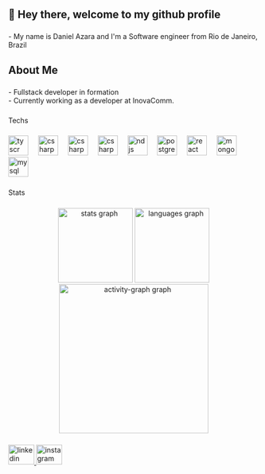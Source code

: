 <h2 align="left">👋 Hey there, welcome to my github profile</h2>

###

<p align="left">- My name is Daniel Azara and I'm a Software engineer from Rio de Janeiro, Brazil</p>

###

<h2 align="left">About Me</h2>

###

<p align="left">- Fullstack developer in formation<br>- Currently working as a developer at InovaComm.</p>

###

<p align="left">Techs</p>

###

<div align="left">
  <img src="https://skillicons.dev/icons?i=typescript" height="40" alt="tyscr logo"  />
  <img width="12" />
  <img src="https://skillicons.dev/icons?i=javascrit" height="40" alt="csharp logo"  />
  <img width="12" />
  <img src="https://skillicons.dev/icons?i=python" height="40" alt="csharp logo"  />
  <img width="12" />
  <img src="https://skillicons.dev/icons?i=cs" height="40" alt="csharp logo"  />
  <img width="12" />
  <img src="https://skillicons.dev/icons?i=nodejs" height="40" alt="ndjs logo"  />
  <img width="12" />
  <img src="https://skillicons.dev/icons?i=postgres" height="40" alt="postgresql logo"  />
  <img width="12" />
  <img src="https://skillicons.dev/icons?i=react" height="40" alt="react logo"  />
  <img width="12" />
  <img src="https://skillicons.dev/icons?i=mongodb" height="40" alt="mongodb logo"  />
  <img width="12" />
  <img src="https://skillicons.dev/icons?i=mysql" height="40" alt="mysql logo"  />
</div>

###

<p align="left">Stats</p>

###

<div align="center">
  <img src="https://github-readme-stats.vercel.app/api?username=Daniaz98&hide_title=false&hide_rank=false&show_icons=true&include_all_commits=true&count_private=true&disable_animations=false&theme=gotham&locale=en&hide_border=false&order=1" height="150" alt="stats graph"  />
  <img src="https://github-readme-stats.vercel.app/api/top-langs?username=Daniaz98&locale=en&hide_title=false&layout=compact&card_width=320&langs_count=5&theme=gotham&hide_border=false&order=2" height="150" alt="languages graph"  />
  <img src="https://github-readme-activity-graph.vercel.app/graph?username=Daniaz98&radius=16&theme=gotham&area=true&order=5&hide_border=true" height="300" alt="activity-graph graph"  />
</div>

###

<div align="left">
  <a href="https://www.linkedin.com/in/daniel-azara/" target="_blank">
    <img src="https://raw.githubusercontent.com/maurodesouza/profile-readme-generator/master/src/assets/icons/social/linkedin/default.svg" width="52" height="40" alt="linkedin logo"  />
  </a>
  <a href="https://www.instagram.com/azara.daniel/" target="_blank">
    <img src="https://raw.githubusercontent.com/maurodesouza/profile-readme-generator/master/src/assets/icons/social/instagram/default.svg" width="52" height="40" alt="instagram logo"  />
  </a>
</div>

###
